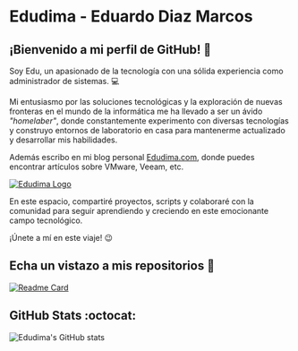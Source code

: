 # Edudima - Eduardo Diaz Marcos

## **¡Bienvenido a mi perfil de GitHub!** :wave:

Soy Edu, un apasionado de la tecnología con una sólida experiencia como administrador de sistemas. :computer:

Mi entusiasmo por las soluciones tecnológicas y la exploración de nuevas fronteras en el mundo de la informática me ha llevado a ser un ávido *"homelaber"*, donde constantemente experimento con diversas tecnologías y construyo entornos de laboratorio en casa para mantenerme actualizado y desarrollar mis habilidades.

Además escribo en mi blog personal [Edudima.com](https://edudima.com "Edudima.com"), donde puedes encontrar artículos sobre VMware, Veeam, etc.

[![Edudima Logo](https://www.edudima.com/wp-content/uploads/2021/04/F1_Tamano-inf.png "Edudima Logo")](https://edudima.com "Edudima Logo")

En este espacio, compartiré proyectos, scripts y colaboraré con la comunidad para seguir aprendiendo y creciendo en este emocionante campo tecnológico.

¡Únete a mí en este viaje! :wink:

## Echa un vistazo a mis repositorios :open_file_folder:

[![Readme Card](https://github-readme-stats.vercel.app/api/pin/?username=edudima&repo=tutorials&theme=merko)](https://github.com/edudima/tutorials)

## GitHub Stats :octocat:

![Edudima's GitHub stats](https://github-readme-stats.vercel.app/api?username=edudima&show_icons=true&theme=merko)



